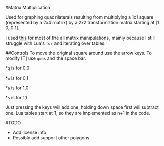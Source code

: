 #Matrix Multiplication

Used for graphing quadrilaterals resulting from multiplying a 1x1 square (represented by a 2x4 matrix) by a 2x2 transformation matrix starting at [1 0, 0 1]. 

I used [this][matrix] for most of the all matrix manipulations, mainly because I still struggle with Lua's `for` and iterating over tables. 

##Controls
To move the original square around use the arrow keys. To modify [T] use `qwas` and the space bar. 

*`q` is for 0,0

*`w` is for 0,1 

*`a` is for 1,0

*`s` is for 1,1 

Just pressing the keys will add one, holding down space first will subtract one. Lua tables start at 1, so they are implemented as n+1 in the code.

[matrix]: https://github.com/davidm/lua-matrix/blob/master/lua/matrix.lua

#TODO 

* Add license info 
* Possibly add support other polygons